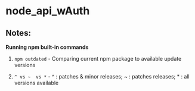 # node_api_wAuth

## Notes:

**Running npm built-in commands**

1. `npm outdated` - Comparing current npm package to available update versions

2. `^ vs ~  vs *` - ^ : patches & minor releases; ~ : patches releases; \* : all versions available
